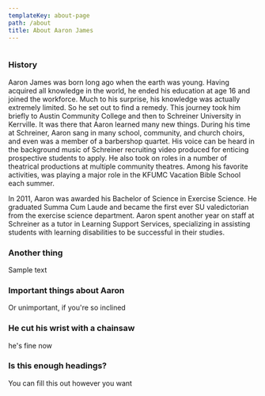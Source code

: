 ```yaml
---
templateKey: about-page
path: /about
title: About Aaron James
---
```

![]()

### History 

Aaron James was born long ago when the earth was young. Having acquired all knowledge in the world, he ended his education at age 16 and joined the workforce. Much to his surprise, his knowledge was actually extremely limited. So he set out to find a remedy. This journey took him briefly to Austin Community College and then to Schreiner University in Kerrville. It was there that Aaron learned many new things. During his time at Schreiner, Aaron sang in many school, community, and church choirs, and even was a member of a barbershop quartet. His voice can be heard in the background music of Schreiner recruiting video produced for enticing prospective students to apply. He also took on roles in a number of theatrical productions at multiple community theatres. Among his favorite activities, was playing a major role in the KFUMC Vacation Bible School each summer. 

In 2011, Aaron was awarded his Bachelor of Science in Exercise Science. He graduated Summa Cum Laude and became the first ever SU valedictorian from the exercise science department. Aaron spent another year on staff at Schreiner as a tutor in Learning Support Services, specializing in assisting students with learning disabilities to be successful in their studies.   

### Another thing

Sample text

### Important things about Aaron

Or unimportant, if you're so inclined

### He cut his wrist with a chainsaw

he's fine now

### Is this enough headings?

You can fill this out however you want